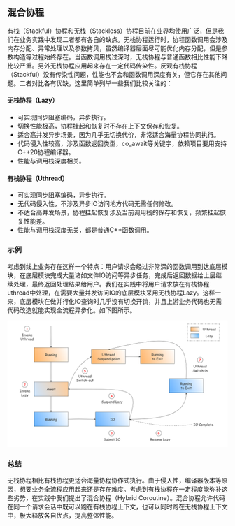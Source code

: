 ## 混合协程

有栈（Stackful）协程和无栈（Stackless）协程目前在业界均使用广泛，但是我们在业务实践中发现二者都有各自的缺点。无栈协程运行时，协程函数调用会涉及内存分配、异常处理以及参数拷贝，虽然编译器层面尽可能优化内存分配，但是参数构造等过程始终存在。当函数调用栈过深时，无栈协程与普通函数相比性能下降比较严重。另外无栈协程应用起来存在一定代码传染性。反观有栈协程（Stackful）没有传染性问题，性能也不会和函数调用深度有关，但它存在其他问题。二者对比各有优缺，这里简单列举一些我们比较关注的：

#### 无栈协程（Lazy）

- 可实现同步阻塞编码，异步执行。
- 切换性能极高，协程挂起和恢复时不存在上下文保存和恢复。
- 适合高并发异步场景，因为几乎无切换代价，非常适合海量协程协同执行。
- 代码侵入性较高，涉及函数返回类型，co_await等关键字，依赖项目要用支持C++20协程编译器。
- 性能与调用栈深度相关。

#### 有栈协程（Uthread）

- 可实现同步阻塞编码，异步执行。
- 无代码侵入性，不涉及异步IO访问地方代码无需任何修改。
- 不适合高并发场景，协程挂起恢复涉及当前调用栈的保存和恢复，频繁挂起恢复性能差。
- 性能与调用栈深度无关，都是普通C++函数调用。

### 示例

考虑到线上业务存在这样一个特点：用户请求会经过非常深的函数调用到达底层模块，在底层模块完成大量诸如文件IO访问等异步任务，完成后返回数据给上层继续处理，最终返回处理结果给用户。我们在实践中将用户请求放在有栈协程uthread中处理，在需要大量并发访问IO的底层模块采用无栈协程Lazy。这样一来，底层模块在做并行化IO查询时几乎没有切换开销，并且上游业务代码也无需代码改造就能实现全流程异步化。如下图所示。

![hybrid_coro_example](./hybrid_coro_example.png)

### 总结

无栈协程相比有栈协程更适合海量协程协作式执行。由于侵入性，编译器版本等原因，想要业务全流程应用起来还是存在难度。考虑到有栈协程在一定程度能弥补这些劣势，在实践中我们提出了混合协程（Hybrid Coroutine）。混合协程允许代码在同一个请求会话中既可以跑在有栈协程上下文，也可以同时跑在无栈协程上下文中，极大释放各自优点，提高整体性能。
